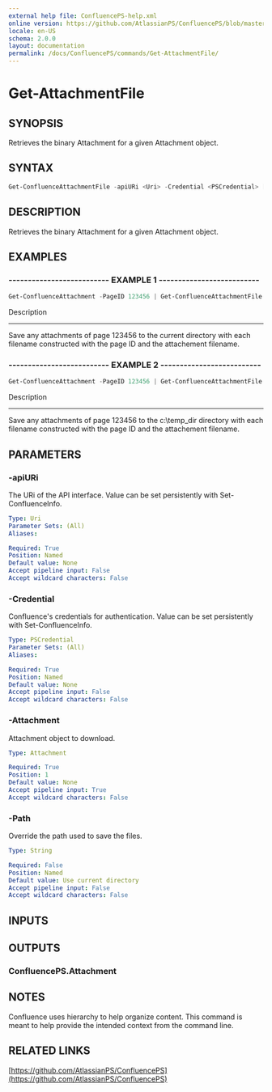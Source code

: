 ```yaml
---
external help file: ConfluencePS-help.xml
online version: https://github.com/AtlassianPS/ConfluencePS/blob/master/docs/commands/Get-AttachmentFile.md
locale: en-US
schema: 2.0.0
layout: documentation
permalink: /docs/ConfluencePS/commands/Get-AttachmentFile/
---
```


# Get-AttachmentFile

## SYNOPSIS
Retrieves the binary Attachment for a given Attachment object.

## SYNTAX

```powershell
Get-ConfluenceAttachmentFile -apiURi <Uri> -Credential <PSCredential> [-Attachment] <Attachment> [-Path <string>]
```

## DESCRIPTION
Retrieves the binary Attachment for a given Attachment object.

## EXAMPLES

### -------------------------- EXAMPLE 1 --------------------------
```powershell
Get-ConfluenceAttachment -PageID 123456 | Get-ConfluenceAttachmentFile
```

Description

-----------

Save any attachments of page 123456 to the current directory with each filename constructed 
with the page ID and the attachement filename.

### -------------------------- EXAMPLE 2 --------------------------
```powershell
Get-ConfluenceAttachment -PageID 123456 | Get-ConfluenceAttachmentFile -Path "c:\temp_dir"
```

Description

-----------

Save any attachments of page 123456 to the c:\temp_dir directory with each filename constructed 
with the page ID and the attachement filename.

## PARAMETERS

### -apiURi
The URi of the API interface.
Value can be set persistently with Set-ConfluenceInfo.

```yaml
Type: Uri
Parameter Sets: (All)
Aliases:

Required: True
Position: Named
Default value: None
Accept pipeline input: False
Accept wildcard characters: False
```

### -Credential
Confluence's credentials for authentication.
Value can be set persistently with Set-ConfluenceInfo.

```yaml
Type: PSCredential
Parameter Sets: (All)
Aliases:

Required: True
Position: Named
Default value: None
Accept pipeline input: False
Accept wildcard characters: False
```

### -Attachment
Attachment object to download.

```yaml
Type: Attachment

Required: True
Position: 1
Default value: None
Accept pipeline input: True
Accept wildcard characters: False
```

### -Path
Override the path used to save the files. 

```yaml
Type: String

Required: False
Position: Named
Default value: Use current directory
Accept pipeline input: False
Accept wildcard characters: False
```

## INPUTS

## OUTPUTS

### ConfluencePS.Attachment

## NOTES
Confluence uses hierarchy to help organize content.
This command is meant to help provide the intended context from the command line.

## RELATED LINKS

[https://github.com/AtlassianPS/ConfluencePS](https://github.com/AtlassianPS/ConfluencePS)
